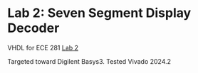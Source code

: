 # Lab 2: Seven Segment Display Decoder

VHDL for ECE 281 [Lab 2](https://usafa-ece.github.io/ece281-book/lab/lab2.html)

Targeted toward Digilent Basys3. Tested Vivado 2024.2
